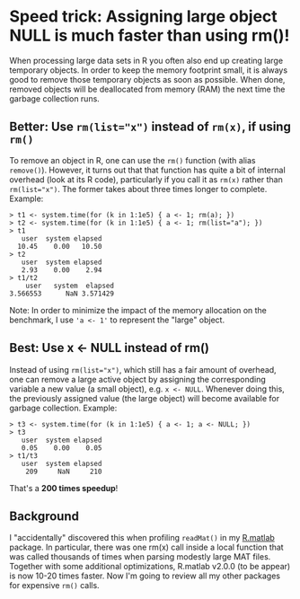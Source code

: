 

# Speed trick: Assigning large object NULL is much faster than using rm()!
When processing large data sets in R you often also end up creating large temporary objects.  In order to keep the memory footprint small, it is always good to remove those temporary objects as soon as possible.  When done, removed objects will be deallocated from memory (RAM) the next time the garbage collection runs.

## Better: Use `rm(list="x")` instead of `rm(x)`, if using `rm()`
To remove an object in R, one can use the `rm()` function (with alias `remove()`). However, it turns out that that function has quite a bit of internal overhead (look at its R code), particularly if you call it as `rm(x)` rather than `rm(list="x")`.  The former takes about three times longer to complete.  Example:
```
> t1 <- system.time(for (k in 1:1e5) { a <- 1; rm(a); })
> t2 <- system.time(for (k in 1:1e5) { a <- 1; rm(list="a"); })
> t1
   user  system elapsed
  10.45    0.00   10.50
> t2
   user  system elapsed
   2.93    0.00    2.94
> t1/t2
    user   system  elapsed
3.566553      NaN 3.571429
```
Note: In order to minimize the impact of the memory allocation on the benchmark, I use `'a <- 1'` to represent the "large" object.

## Best: Use x <- NULL instead of rm()
Instead of using `rm(list="x")`, which still has a fair amount of overhead, one can remove a large active object by assigning the corresponding variable a new value (a small object), e.g.  `x <- NULL`.  Whenever doing this, the previously assigned value (the large object) will become available for garbage collection. Example:
```
> t3 <- system.time(for (k in 1:1e5) { a <- 1; a <- NULL; })
> t3
   user  system elapsed
   0.05    0.00    0.05
> t1/t3
   user  system elapsed
    209     NaN     210
```
That's a **200 times speedup**!


## Background
I "accidentally" discovered this when profiling `readMat()` in my [R.matlab](http://cran.r-project.org/web/packages/R.matlab/) package.  In particular, there was one rm(x) call inside a local function that was called thousands of times when parsing modestly large MAT files.  Together with some additional optimizations, R.matlab v2.0.0 (to be appear) is now 10-20 times faster.  Now I'm going to review all my other packages for expensive `rm()` calls.


